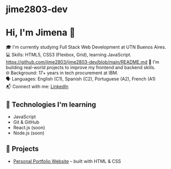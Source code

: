 # jime2803-dev
# Hi, I'm Jimena 👋

🎓 I'm currently studying Full Stack Web Development at UTN Buenos Aires.  
💻 Skills: HTML5, CSS3 (Flexbox, Grid), learning JavaScript.  https://github.com/jime2803/jime2803-dev/blob/main/README.md
🌱 I'm building real-world projects to improve my frontend and backend skills.  
🌐 Background: 17+ years in tech procurement at IBM.  
🗣️ Languages: English (C1), Spanish (C2), Portuguese (A2), French (A1)  
📬 Connect with me: [LinkedIn](https://www.linkedin.com/in/jimena-nora-sastre-b16a0977/)

## 🔧 Technologies I'm learning
- JavaScript
- Git & GitHub
- React.js (soon)
- Node.js (soon)

## 🧩 Projects
- [Personal Portfolio Website](https://github.com/jime2803/Portfolio_TP.git) – built with HTML & CSS
